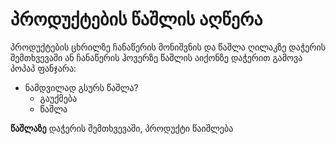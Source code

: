 # პროდუქტების წაშლის აღწერა

პროდუქტების ცხრილზე ჩანაწერის მონიშვნის და წაშლა ღილაკზე დაჭერის შემთხვევაში ან ჩანაწერის ჰოვერზე წაშლის აიქონზე დაჭერით გამოვა პოპაპ ფანჯარა:

- ნამდვილად გსურს წაშლა?
    - გაუქმება
    - წაშლა

**წაშლაზე** დაჭერის შემთხვევაში, პროდუქტი წაიშლება